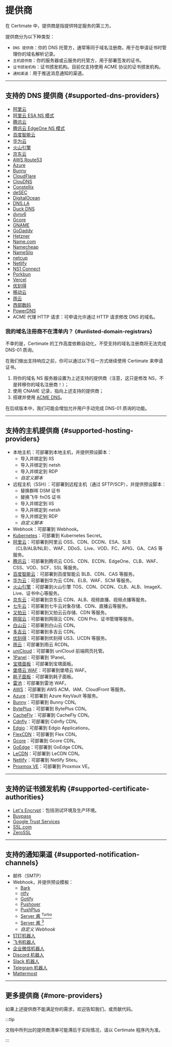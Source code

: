 ﻿# 提供商

在 Certimate 中，提供商是指提供特定服务的第三方。

提供商分为以下种类型：

- `DNS 提供商`：你的 DNS 托管方，通常等同于域名注册商，用于在申请证书时管理你的域名解析记录。
- `主机提供商`：你的服务器或云服务的托管方，用于部署签发的证书。
- `证书颁发机构`：证书颁发机构。目前仅支持使用 ACME 协议的证书颁发机构。
- `通知渠道`：用于推送消息通知的渠道。

---

## 支持的 DNS 提供商 {#supported-dns-providers}

- [阿里云](https://www.aliyun.com/)
- [阿里云 ESA NS 模式](https://help.aliyun.com/zh/edge-security-acceleration/esa/user-guide/dns-overview/)
- [腾讯云](https://cloud.tencent.com/)
- [腾讯云 EdgeOne NS 模式](https://cloud.tencent.com/document/product/1552/111782/)
- [百度智能云](https://cloud.baidu.com/)
- [华为云](https://www.huaweicloud.com/)
- [火山引擎](https://www.volcengine.com/)
- [京东云](https://www.jdcloud.com/)
- [AWS Route53](https://aws.amazon.com/route53/)
- [Azure](https://azure.microsoft.com/)
- [Bunny](https://www.bunny.net/)
- [CloudFlare](https://www.cloudflare.com/)
- [ClouDNS](https://www.cloudns.net/)
- [Constellix](https://www.constellix.com/)
- [deSEC](https://desec.io/)
- [DigitalOcean](https://www.digitalocean.com/)
- [DNS.LA](https://www.dns.la/)
- [Duck DNS](https://www.duckdns.org/)
- [dynv6](https://dynv6.com/)
- [Gcore](https://gcore.com/)
- [GNAME](https://www.gname.com/)
- [GoDaddy](https://www.godaddy.com/)
- [Hetzner](https://www.hetzner.com/)
- [Name.com](https://www.name.com/)
- [Namecheap](https://www.namecheap.com/)
- [NameSilo](https://www.namesilo.com/)
- [netcup](https://www.netcup.com/)
- [Netlify](https://www.netlify.com/)
- [NS1 Connect](https://www.ibm.com/cn-zh/products/ns1-connect/)
- [Porkbun](https://porkbun.com/)
- [Vercel](https://vercel.com/)
- [优刻得](https://www.ucloud.cn/)
- [移动云](https://ecloud.10086.cn/)
- [雨云](https://www.rainyun.com/)
- [西部数码](https://www.west.cn/)
- [PowerDNS](https://www.powerdns.com/)
- ACME 代理 HTTP 请求：可申请允许通过 HTTP 请求修改 DNS 的域名。

### 我的域名注冊商不在清单内？ {#unlisted-domain-registrars}

不幸的是，Certimate 的工作高度依赖自动化，不受支持的域名注册商将无法完成 DNS-01 质询。

在我们做出支持响应之前，你可以通过以下任一方式继续使用 Certimate 来申请证书。

1. 将你的域名 NS 服务器设置为上述支持的提供商（注意，这只是修改 NS，不是转移你的域名注册商！）；
2. 使用 CNAME 记录，指向上述支持的提供商；
3. 搭建并使用 [ACME DNS](https://github.com/joohoi/acme-dns)。

在后续版本中，我们可能会增加允许用户手动完成 DNS-01 质询的功能。

---

## 支持的主机提供商 {#supported-hosting-providers}

- 本地主机：可部署到本地主机，并提供预设脚本：
  - 导入并绑定到 IIS
  - 导入并绑定到 netsh
  - 导入并绑定到 RDP
  - _自定义脚本_
- 远程主机（SSH）：可部署到远程主机（通过 SFTP/SCP），并提供预设脚本：
  - 替换群晖 DSM 证书
  - 替换飞牛 fnOS 证书
  - 导入并绑定到 IIS
  - 导入并绑定到 netsh
  - 导入并绑定到 RDP
  - _自定义脚本_
- Webhook：可部署到 Webhook。
- [Kubernetes](https://kubernetes.io/)：可部署到 Kubernetes Secret。
- [阿里云](https://www.aliyun.com/)：可部署到阿里云 OSS、CDN、DCDN、ESA、SLB（CLB/ALB/NLB）、WAF、DDoS、Live、VOD、FC、APIG、GA、CAS 等服务。
- [腾讯云](https://cloud.tencent.com/)：可部署到腾讯云 COS、CDN、ECDN、EdgeOne、CLB、WAF、CSS、VOD、SCF、SSL 等服务。
- [百度智能云](https://cloud.baidu.com/)：可部署到百度智能云 BLB、CDN、CAS 等服务。
- [华为云](https://www.huaweicloud.com/)：可部署到华为云 CDN、ELB、WAF、SCM 等服务。
- [火山引擎](https://www.volcengine.com/)：可部署到火山引擎 TOS、CDN、DCDN、CLB、ALB、ImageX、Live、证书中心等服务。
- [京东云](https://www.jdcloud.com/)：可部署到京东云 CDN、ALB、视频直播、视频点播等服务。
- [七牛云](https://www.qiniu.com/)：可部署到七牛云对象存储、CDN、直播云等服务。
- [又拍云](https://www.upyun.com/)：可部署到又拍云云存储、CDN 等服务。
- [网宿云](https://www.wangsu.com/)：可部署到网宿云 CDN、CDN Pro、证书管理等服务。
- [白山云](https://www.baishan.com/)：可部署到白山云 CDN。
- [多吉云](https://www.dogecloud.com/)：可部署到多吉云 CDN。
- [优刻得](https://www.ucloud.cn/)：可部署到优刻得 US3、UCDN 等服务。
- [雨云](https://www.rainyun.com/)：可部署到雨云 RCDN。
- [uniCloud](https://unicloud.dcloud.net.cn/)：可部署到 uniCloud 前端网页托管。
- [1Panel](https://1panel.cn/)：可部署到 1Panel。
- [宝塔面板](https://www.bt.cn/)：可部署到宝塔面板。
- [堡塔云 WAF](https://www.bt.cn/new/aawaf.html)：可部署到堡塔云 WAF。
- [耗子面板](https://github.com/tnb-labs/panel)：可部署到耗子面板。
- [雷池](https://waf-ce.chaitin.cn/)：可部署到雷池 WAF。
- [AWS](https://aws.amazon.com/)：可部署到 AWS ACM、IAM、CloudFront 等服务。
- [Azure](https://azure.microsoft.com/)：可部署到 Azure KeyVault 等服务。
- [Bunny](https://www.bunny.net/)：可部署到 Bunny CDN。
- [BytePlus](https://www.byteplus.com/)：可部署到 BytePlus CDN。
- [CacheFly](https://www.cachefly.com/)：可部署到 CacheFly CDN。
- [Cdnfly](https://www.cdnfly.cn/)：可部署到 Cdnfly CDN。
- [Edgio](https://edg.io/)：可部署到 Edgio Applications。
- [FlexCDN](https://flexcdn.cn/)：可部署到 Flex CDN。
- [Gcore](https://gcore.com/)：可部署到 Gcore CDN。
- [GoEdge](https://goedge.cloud/)：可部署到 GoEdge CDN。
- [LeCDN](https://cdn.cmzi.com/)：可部署到 LeCDN CDN。
- [Netlify](https://www.netlify.com/)：可部署到 Netlify Sites。
- [Proxmox VE](https://pve.proxmox.com/)：可部署到 Proxmox VE。

---

## 支持的证书颁发机构 {#supported-certificate-authorities}

- [Let's Encrypt](https://letsencrypt.org/)：包括测试环境及生产环境。
- [Buypass](https://www.buypass.com/)
- [Google Trust Services](https://pki.goog/)
- [SSL.com](https://www.ssl.com/)
- [ZeroSSL](https://zerossl.com/)

---

## 支持的通知渠道 {#supported-notification-channels}

- 邮件（SMTP）
- Webhook，并提供预设模板：
  - [Bark](https://github.com/Finb/Bark)
  - [ntfy](https://github.com/binwiederhier/ntfy)
  - [Gotify](https://github.com/gotify/server)
  - [Pushover](https://pushover.net/)
  - [PushPlus](https://www.pushplus.plus/)
  - [Server 酱 <sup>Turbo</sup>](https://sct.ftqq.com/)
  - [Server 酱 <sup>3</sup>](https://sc3.ft07.com/)
  - _自定义 Webhook_
- [钉钉机器人](https://www.dingtalk.com/)
- [飞书机器人](https://www.feishu.cn/)
- [企业微信机器人](https://work.weixin.qq.com/)
- [Discord 机器人](https://discordapp.com/)
- [Slack 机器人](https://slack.com/)
- [Telegram 机器人](https://telegram.org/)
- [Mattermost](https://mattermost.com/)

---

## 更多提供商 {#more-providers}

如果上述提供商不能满足你的需求，欢迎告知我们，或贡献代码。

:::tip

文档中所列出的提供商清单可能滞后于实际情况，请以 Certimate 程序内为准。

:::
